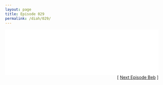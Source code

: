 ```yaml
---
layout: page
title: Episode 029
permalink: /diah/029/
---
```


<iframe allowfullscreen="true" frameborder="0" style="width:100%;" marginheight="0" marginwidth="0" mozallowfullscreen="true" scrolling="NO" src="//gdriveplayer.us/embed2.php?link=JVip%252B8OOtcGrQJwcnzq%252BdQQsUZ7n0cG1TRrCrn9K5o6nqS%252FysOEQA7mTprwU%252F0GvGvDedO38KSp2XAToewfdACpQF6t%252F4Oa53qe%252FHHtE6gtJuAEjKNqRYPqpgTuIJEpGpjyITSHiClv5L3eOfaOwLjYAhyW2GJ9BC0sns5hmq%252F3xQhku6sbNf1j%252FP0VwG9pCBZyTZLnkArM3KBIOwZq3X%252B&amp;no_adult=yes" webkitallowfullscreen="true"></iframe>

<div align="right">[ <a href="/diah/030/">Next Episode Beb</a> ]</div>

